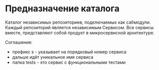 # Предназначение каталога

Каталог независимых репозиториев, подключаемых как сабмодули. Каждый репозиторий
является независимым Сервисом. Все сервисы вместе, представляют собой продукт
в микросервисной архитектуре.

Соглашения:
- префикс s<num> - указывает на порядковый номер сервиса
- дальше идёт уникальное имя сервиса
- папка tests - это сервис с функциональными тестами
